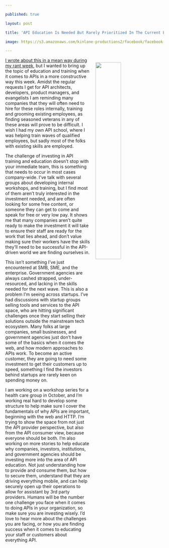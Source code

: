 ---
published: true
layout: post
title: 'API Education Is Needed But Rarely Prioritized In The Current Environment'
image: https://s3.amazonaws.com/kinlane-productions2/facebook/facebook-blueprint-screenshot.png
---

<p><img src="https://s3.amazonaws.com/kinlane-productions2/facebook/facebook-blueprint-screenshot.png" align="right" width="40%" style="padding: 15px;" />
<p><a href="http://apievangelist.com/2017/08/31/your-lack-of-investment-in-api-education-will-be-the-end-of-your-api-service/">I wrote about this in a mean way during my rant week</a>, but I wanted to bring up the topic of education and training when it comes to APIs in a more constructive way this week. Amidst the regular requests I get for API architects, developers, product managers, and evangelists I am reminding many companies that they will often need to hire for these roles internally, training and grooming existing employees, as finding seasoned veterans in any of these areas will prove to be difficult. I wish I had my own API school, where I was helping train waves of qualified employees, but sadly most of the folks with existing skills are employed.

<p>The challenge of investing in API training and education doesn’t stop with your immediate team, this is something that needs to occur in most cases company-wide. I’ve talk with several groups about developing internal workshops, and training, but I find most of them aren’t truly interested in the investment needed, and are often looking for some free content, or someone they can get to come and speak for free or very low pay. It shows me that many companies aren’t quite ready to make the investment it will take to ensure their staff are ready for the work that lies ahead, and don’t value making sure their workers have the skills they’ll need to be successful in the API-driven world we are finding ourselves in.

<p>This isn’t something I’ve just encountered at SMB, SME, and the enterprise. Government agencies are always cashed strapped, under-resourced, and lacking in the skills needed for the next wave. This is also a problem I’m seeing across startups. I’ve had discussions with startup groups selling tools and services to the API space, who are hitting significant challenges once they start selling their solutions outside the mainstream tech ecosystem. Many folks at large companies, small businesses, and government agencies just don’t have some of the basics when it comes the web, and how modern approaches to APIs work. To become an active customer, they are going to need some investment to get their customers up to speed, something I find the investors behind startups are rarely keen on spending money on.

<p>I am working on a workshop series for a health care group in October, and I’m working real hard to develop some structure to help make sure I cover the fundamentals of why APIs are important, beginning with the web and HTTP. I’m trying to show the space from not just the API provider perspective, but also from the API consumer view, because everyone should be both. I’m also working on more stories to help educate why companies, investors, institutions, and government agencies should be investing more into the area of API education. Not just understanding how to provide and consume them, but how to secure them, understand that they are driving everything mobile, and can help securely open up their operations to allow for assistant by 3rd party providers. Humans will be the number one challenge you face when it comes to doing APIs in your organization, so make sure you are investing wisely. I’d love to hear more about the challenges you are facing, or how you are finding success when it comes to educating your staff or customers about everything API.


